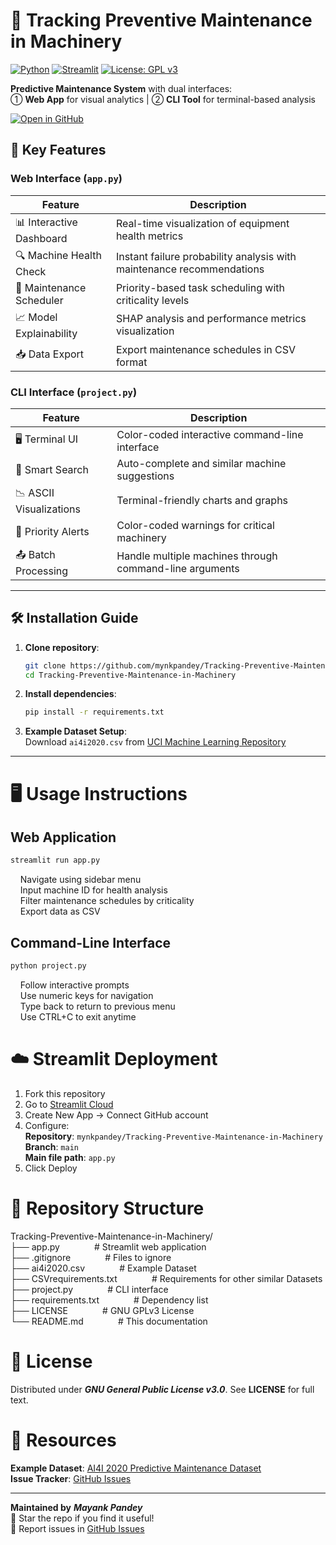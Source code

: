# 🔧 Tracking Preventive Maintenance in Machinery

[![Python](https://img.shields.io/badge/Python-3.8%2B-blue?logo=python)](https://www.python.org/)
[![Streamlit](https://img.shields.io/badge/Deployed%20on-Streamlit%20Cloud-FF4B4B?logo=streamlit)](https://streamlit.io)
[![License: GPL v3](https://img.shields.io/badge/License-GPLv3-blue.svg)](https://www.gnu.org/licenses/gpl-3.0)

**Predictive Maintenance System** with dual interfaces:  
① **Web App** for visual analytics  |  ② **CLI Tool** for terminal-based analysis

[![Open in GitHub](https://img.shields.io/badge/View%20on-GitHub-181717?logo=github)](https://github.com/mynkpandey/Tracking-Preventive-Maintenance-in-Machinery)

## 🚀 Key Features

### **Web Interface** (`app.py`)
| Feature                | Description                                                                 |
|------------------------|-----------------------------------------------------------------------------|
| 📊 Interactive Dashboard | Real-time visualization of equipment health metrics                        |
| 🔍 Machine Health Check | Instant failure probability analysis with maintenance recommendations      |
| 📅 Maintenance Scheduler | Priority-based task scheduling with criticality levels                     |
| 📈 Model Explainability | SHAP analysis and performance metrics visualization                        |
| 📥 Data Export          | Export maintenance schedules in CSV format                                 |

### **CLI Interface** (`project.py`)
| Feature                | Description                                                                 |
|------------------------|-----------------------------------------------------------------------------|
| 🖥️ Terminal UI          | Color-coded interactive command-line interface                             |
| 🔄 Smart Search         | Auto-complete and similar machine suggestions                              |
| 📉 ASCII Visualizations | Terminal-friendly charts and graphs                                        |
| 🚨 Priority Alerts      | Color-coded warnings for critical machinery                               |
| 📤 Batch Processing     | Handle multiple machines through command-line arguments                    |

---

## 🛠️ Installation Guide

1. **Clone repository**:
   ```bash
   git clone https://github.com/mynkpandey/Tracking-Preventive-Maintenance-in-Machinery.git
   cd Tracking-Preventive-Maintenance-in-Machinery

2. **Install dependencies**:
   ```bash
   pip install -r requirements.txt

3. **Example Dataset Setup**:  
   Download ```ai4i2020.csv``` from [UCI Machine Learning Repository](https://archive.ics.uci.edu/dataset/601/ai4i+2020+predictive+maintenance+dataset)  

---

# 🖥️ Usage Instructions  
## Web Application  
```bash
streamlit run app.py
```
&nbsp;&nbsp;&nbsp;&nbsp;Navigate using sidebar menu  
&nbsp;&nbsp;&nbsp;&nbsp;Input machine ID for health analysis  
&nbsp;&nbsp;&nbsp;&nbsp;Filter maintenance schedules by criticality  
&nbsp;&nbsp;&nbsp;&nbsp;Export data as CSV

## Command-Line Interface  
```bash
python project.py
```  
&nbsp;&nbsp;&nbsp;&nbsp;Follow interactive prompts  
&nbsp;&nbsp;&nbsp;&nbsp;Use numeric keys for navigation  
&nbsp;&nbsp;&nbsp;&nbsp;Type back to return to previous menu  
&nbsp;&nbsp;&nbsp;&nbsp;Use CTRL+C to exit anytime  

# ☁️ Streamlit Deployment
1. Fork this repository  
2. Go to [Streamlit Cloud](https://share.streamlit.io/) 
3. Create New App → Connect GitHub account  
4. Configure:  
**Repository**: ```mynkpandey/Tracking-Preventive-Maintenance-in-Machinery```  
**Branch**: ```main```  
**Main file path**: ```app.py```  
5. Click Deploy

# 📂 Repository Structure  
Tracking-Preventive-Maintenance-in-Machinery/  
├── app.py&nbsp;&nbsp;&nbsp;&nbsp;&nbsp;&nbsp;&nbsp;&nbsp;&nbsp;&nbsp;&nbsp;&nbsp;&nbsp;&nbsp;# Streamlit web application  
├── .gitignore&nbsp;&nbsp;&nbsp;&nbsp;&nbsp;&nbsp;&nbsp;&nbsp;&nbsp;&nbsp;&nbsp;&nbsp;&nbsp;&nbsp;# Files to ignore  
├── ai4i2020.csv&nbsp;&nbsp;&nbsp;&nbsp;&nbsp;&nbsp;&nbsp;&nbsp;&nbsp;&nbsp;&nbsp;&nbsp;&nbsp;&nbsp;# Example Dataset  
├── CSVrequirements.txt&nbsp;&nbsp;&nbsp;&nbsp;&nbsp;&nbsp;&nbsp;&nbsp;&nbsp;&nbsp;&nbsp;&nbsp;&nbsp;&nbsp;# Requirements for other similar Datasets  
├── project.py&nbsp;&nbsp;&nbsp;&nbsp;&nbsp;&nbsp;&nbsp;&nbsp;&nbsp;&nbsp;&nbsp;&nbsp;&nbsp;&nbsp;# CLI interface  
├── requirements.txt&nbsp;&nbsp;&nbsp;&nbsp;&nbsp;&nbsp;&nbsp;&nbsp;&nbsp;&nbsp;&nbsp;&nbsp;&nbsp;&nbsp;# Dependency list  
├── LICENSE&nbsp;&nbsp;&nbsp;&nbsp;&nbsp;&nbsp;&nbsp;&nbsp;&nbsp;&nbsp;&nbsp;&nbsp;&nbsp;&nbsp;# GNU GPLv3 License  
└── README.md&nbsp;&nbsp;&nbsp;&nbsp;&nbsp;&nbsp;&nbsp;&nbsp;&nbsp;&nbsp;&nbsp;&nbsp;&nbsp;&nbsp;# This documentation   

# 📜 License  
Distributed under ***GNU General Public License v3.0***. See **LICENSE** for full text.  

# 🔗 Resources  
**Example Dataset**: [AI4I 2020 Predictive Maintenance Dataset](https://archive.ics.uci.edu/dataset/601/ai4i+2020+predictive+maintenance+dataset)  
**Issue Tracker**: [GitHub Issues](https://github.com/mynkpandey/Tracking-Preventive-Maintenance-in-Machinery/issues)  

---

**Maintained by** ***Mayank Pandey***  
🌟 Star the repo if you find it useful!  
🐛 Report issues in [GitHub Issues](https://github.com/mynkpandey/Tracking-Preventive-Maintenance-in-Machinery/issues)









   

